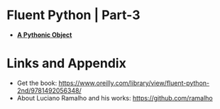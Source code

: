 # Fluent Python | Part-3


* **[A Pythonic Object](https://github.com/nihathalici/Fluent-Python/tree/main/PART-03/CHPT-11-A-Pythonic-Object)**



Links and Appendix
========================================================

- Get the book: https://www.oreilly.com/library/view/fluent-python-2nd/9781492056348/
- About Luciano Ramalho and his works: https://github.com/ramalho
